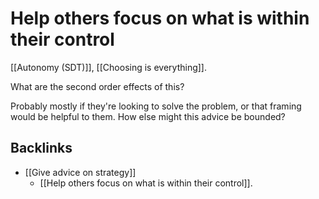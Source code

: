 # Help others focus on what is within their control
[[Autonomy (SDT)]], [[Choosing is everything]].

What are the second order effects of this?

Probably mostly if they're looking to solve the problem, or that framing would be helpful to them. How else might this advice be bounded?

## Backlinks
* [[Give advice on strategy]]
	* [[Help others focus on what is within their control]].

<!-- #p1 -->

<!-- {BearID:A42E41AF-218E-4923-9CCF-88320EBEED68-847-0000025781A8284F} -->
